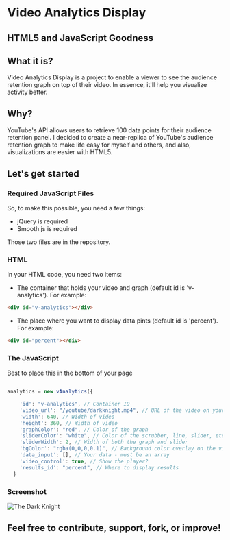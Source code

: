 # Video Analytics Display
## HTML5 and JavaScript Goodness

## What it is?
Video Analytics Display is a project to enable a viewer to see the audience retention graph on top of their video. In essence, it'll help you visualize activity better.

## Why?
YouTube's API allows users to retrieve 100 data points for their audience retention panel. I decided to create a near-replica of YouTube's audience retention graph to make life easy for myself and others, and also, visualizations are easier with HTML5.

## Let's get started


### Required JavaScript Files
So, to make this possible, you need a few things:

- jQuery is required
- Smooth.js is required

Those two files are in the repository.

### HTML

In your HTML code, you need two items:

- The container that holds your video and graph (default id is 'v-analytics'). For example:
```html
<div id="v-analytics"></div>
```

- The place where you want to display data pints (default id is 'percent'). For example:
```html
<div id="percent"></div>
```

### The JavaScript

Best to place this in the bottom of your page

```javascript

analytics = new vAnalytics({

    'id': "v-analytics", // Container ID
    'video_url': "/youtube/darkknight.mp4", // URL of the video on your page
    'width': 640, // Width of video
    'height': 360, // Width of video
    'graphColor': "red", // Color of the graph
    'sliderColor': "white", // Color of the scrubber, line, slider, etc.
    'sliderWidth': 2, // Width of both the graph and slider
    'bgColor': "rgba(0,0,0,0.1)", // Background color overlay on the video
    'data_input': [], // Your data - must be an array
    'video_control': true, // Show the player?
    'results_id': "percent", // Where to display results
  }

```

### Screenshot
![The Dark Knight](https://raw.githubusercontent.com/adibbehjat/Video-Analytics-Display/master/screen-shot.gif)

## Feel free to contribute, support, fork, or improve!